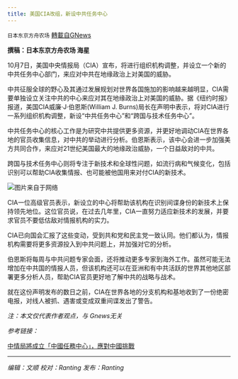 ```yaml
---
title: 美国CIA改组，新设中共任务中心
---
```

`日本东京方舟农场` [轉載自GNews](https://gnews.org/zh-hans/1581801/)

**撰稿：日本东京方舟农场 海星**

10月7日，美国中央情报局（CIA）宣布，将进行组织机构调整，并设立一个新的中共任务中心部门，来应对中共在地缘政治上对美国的威胁。

中共征服全球的野心及其通过发展规划对世界各国施加的影响越来越明显，CIA需要单独设立关注中共的中心来应对其在地缘政治上对美国的威胁。据《纽约时报》报道，美国CIA威廉·J·伯恩斯(William J. Burns)局长在声明中表示，将对CIA进行一系列组织机构调整，新设“中共任务中心”和“跨国与技术任务中心”。

中共任务中心的核心工作是为研究中共提供更多资源，并更好地调动CIA在世界各地的官员收集信息，对中共的举动进行分析。伯恩斯表示，该中心会进一步加强美方共同合作，来应对21世纪美国最大的地缘政治威胁，一个日益敌对的中共。

跨国与技术任务中心则将专注于新技术和全球性问题，如流行病和气候变化，包括识别可以帮助CIA收集情报、也可能被他国用来对付CIA的新技术。

![](https://assets.gnews.org/wp-content/uploads/2021/10/merlin_195214098_36a1adf3-13b6-4580-82bd-4fb87dc7cf02-master1050.jpg)图片来自于网络

CIA一位高级官员表示，新设立的中心将帮助该机构在识别间谍身份的新技术上保持领先地位。这位官员说，在过去几年里，CIA一直努力适应新技术的发展，并要求官员不要低估敌对情报机构的实力。

CIA已向国会汇报了这些变动，受到共和党和民主党一致认同。他们都认为，情报机构需要将更多资源投入到中共问题上，并加强对它的分析。

伯恩斯将每周与中共问题专家会面，还将推动更多专家到海外工作。虽然可能无法增加在中共国的情报人员，但该机构还可以在亚洲和有中共活跃的世界其他地区部署更多分析人员，帮助CIA官员更好地了解中共的战略与战术。

就在这份声明发布的数日之前，CIA在世界各地的分支机构和基地收到了一份绝密电报，对线人被抓、遇害或变成双重间谍发出了警告。

*注：本文仅代表作者观点，与 Gnews无关*

*参考链接：*

[中情局將成立「中國任務中心」，應對中國挑戰](https://cn.nytimes.com/usa/20211008/cia-reorganization-china/zh-hant/)

* * *

*编辑：文顺 校对：Ranting 发布：Ranting*
